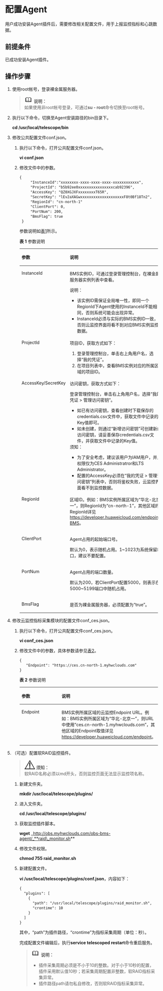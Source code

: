 # 配置Agent<a name="ZH-CN_TOPIC_0141766648"></a>

用户成功安装Agent插件后，需要修改相关配置文件，用于上报监控指标和心跳数据。

## 前提条件<a name="zh-cn_topic_0104704866_section143239915348"></a>

已成功安装Agent插件。

## 操作步骤<a name="zh-cn_topic_0104704866_section19203299344"></a>

1.  使用root帐号，登录裸金属服务器。

    >![](public_sys-resources/icon-note.gif) **说明：**   
    >如果使用非root帐号登录，可通过**su - root**命令切换至root帐号。  

2.  执行以下命令，切换至Agent安装路径的bin目录下。

    **cd /usr/local/telescope/bin**

3.  修改公共配置文件conf.json。
    1.  执行以下命令，打开公共配置文件conf.json。

        **vi conf.json**

    2.  修改文件中的参数。

        ```
        { 
             "InstanceId":"xxxxxxxx-xxxx-xxxx-xxxx-xxxxxxxxxxxx", 
             "ProjectId": "b5b92ee0xxxxxxxxxxxxxxxxcab92396", 
             "AccessKey": "QZ0XGJXFxxxxxxxxT65R",
             "SecretKey": "lEv2aXAGwxxxxxxxxxxxxxxxxxxxxF8t0Bf18Tn2", 
             "RegionId": "cn-north-1"
             "ClientPort": 0,
             "PortNum": 200,
             "BmsFlag": true
         }
        ```

        参数说明如[表1](#zh-cn_topic_0104704866_table10683125111371)所示。

        **表 1**  参数说明

        <a name="zh-cn_topic_0104704866_table10683125111371"></a>
        <table><thead align="left"><tr id="zh-cn_topic_0104704866_row1268575113718"><th class="cellrowborder" valign="top" width="31%" id="mcps1.2.3.1.1"><p id="zh-cn_topic_0104704866_p2157141213810"><a name="zh-cn_topic_0104704866_p2157141213810"></a><a name="zh-cn_topic_0104704866_p2157141213810"></a>参数</p>
        </th>
        <th class="cellrowborder" valign="top" width="69%" id="mcps1.2.3.1.2"><p id="zh-cn_topic_0104704866_p7157201215382"><a name="zh-cn_topic_0104704866_p7157201215382"></a><a name="zh-cn_topic_0104704866_p7157201215382"></a>说明</p>
        </th>
        </tr>
        </thead>
        <tbody><tr id="zh-cn_topic_0104704866_row14685175119375"><td class="cellrowborder" valign="top" width="31%" headers="mcps1.2.3.1.1 "><p id="zh-cn_topic_0104704866_p1368545120370"><a name="zh-cn_topic_0104704866_p1368545120370"></a><a name="zh-cn_topic_0104704866_p1368545120370"></a>InstanceId</p>
        </td>
        <td class="cellrowborder" valign="top" width="69%" headers="mcps1.2.3.1.2 "><p id="zh-cn_topic_0104704866_p3807112516385"><a name="zh-cn_topic_0104704866_p3807112516385"></a><a name="zh-cn_topic_0104704866_p3807112516385"></a>BMS实例ID，可通过登录管理控制台，在裸金属服务器实例列表中查看。</p>
        <div class="note" id="zh-cn_topic_0104704866_note37911725103816"><a name="zh-cn_topic_0104704866_note37911725103816"></a><a name="zh-cn_topic_0104704866_note37911725103816"></a><span class="notetitle"> 说明： </span><div class="notebody"><a name="zh-cn_topic_0104704866_ul1080816256383"></a><a name="zh-cn_topic_0104704866_ul1080816256383"></a><ul id="zh-cn_topic_0104704866_ul1080816256383"><li>该实例ID需保证全局唯一性，即同一个RegionId下Agent使用的InstanceId不能相同，否则系统可能会出现异常。</li><li>InstanceId必须与实际的BMS实例ID一致，否则云监控界面将看不到对应BMS实例监控数据。</li></ul>
        </div></div>
        </td>
        </tr>
        <tr id="zh-cn_topic_0104704866_row15202164412119"><td class="cellrowborder" valign="top" width="31%" headers="mcps1.2.3.1.1 "><p id="zh-cn_topic_0104704866_p114587101422"><a name="zh-cn_topic_0104704866_p114587101422"></a><a name="zh-cn_topic_0104704866_p114587101422"></a>ProjectId</p>
        </td>
        <td class="cellrowborder" valign="top" width="69%" headers="mcps1.2.3.1.2 "><p id="zh-cn_topic_0104704866_p1145816102215"><a name="zh-cn_topic_0104704866_p1145816102215"></a><a name="zh-cn_topic_0104704866_p1145816102215"></a>项目ID，获取方式如下：</p>
        <a name="zh-cn_topic_0104704866_ol445851020213"></a><a name="zh-cn_topic_0104704866_ol445851020213"></a><ol id="zh-cn_topic_0104704866_ol445851020213"><li>登录管理控制台，单击右上角用户名，选择“我的凭证”。</li><li>在项目列表中，查看BMS实例对应的所属区域的项目ID。</li></ol>
        </td>
        </tr>
        <tr id="zh-cn_topic_0104704866_row432614814110"><td class="cellrowborder" valign="top" width="31%" headers="mcps1.2.3.1.1 "><p id="zh-cn_topic_0104704866_p1145871015219"><a name="zh-cn_topic_0104704866_p1145871015219"></a><a name="zh-cn_topic_0104704866_p1145871015219"></a>AccessKey/SecretKey</p>
        </td>
        <td class="cellrowborder" valign="top" width="69%" headers="mcps1.2.3.1.2 "><p id="zh-cn_topic_0104704866_p245861014214"><a name="zh-cn_topic_0104704866_p245861014214"></a><a name="zh-cn_topic_0104704866_p245861014214"></a>访问密钥，获取方式如下：</p>
        <p id="zh-cn_topic_0104704866_p178061571734"><a name="zh-cn_topic_0104704866_p178061571734"></a><a name="zh-cn_topic_0104704866_p178061571734"></a>登录管理控制台，单击右上角用户名，选择“我的凭证 &gt; 管理访问密钥”。</p>
        <a name="zh-cn_topic_0104704866_ul76504144318"></a><a name="zh-cn_topic_0104704866_ul76504144318"></a><ul id="zh-cn_topic_0104704866_ul76504144318"><li>如已有访问密钥，查看创建时下载保存的credentials.csv文件中，获取文件中记录的Key值即可。</li><li>如未创建，则通过“新增访问密钥”可创建新的访问密钥，请妥善保存credentials.csv文件，并获取文件中记录的Key值。</li></ul>
        <div class="notice" id="zh-cn_topic_0104704866_note1137810101217"><a name="zh-cn_topic_0104704866_note1137810101217"></a><a name="zh-cn_topic_0104704866_note1137810101217"></a><span class="noticetitle"> 须知： </span><div class="noticebody"><a name="zh-cn_topic_0104704866_zh-cn_topic_0104704446_ul1796105351315"></a><a name="zh-cn_topic_0104704866_zh-cn_topic_0104704446_ul1796105351315"></a><ul id="zh-cn_topic_0104704866_zh-cn_topic_0104704446_ul1796105351315"><li>为了安全考虑，建议该用户为IAM用户，并且权限仅为CES Administratror和LTS Administrator。</li><li>配置的AccessKey必须在“我的凭证 &gt; 管理访问密钥”列表中，否则将鉴权失败，云监控界面看不到监控数据。</li></ul>
        </div></div>
        </td>
        </tr>
        <tr id="zh-cn_topic_0104704866_row4326144851113"><td class="cellrowborder" valign="top" width="31%" headers="mcps1.2.3.1.1 "><p id="zh-cn_topic_0104704866_p7459210726"><a name="zh-cn_topic_0104704866_p7459210726"></a><a name="zh-cn_topic_0104704866_p7459210726"></a>RegionId</p>
        </td>
        <td class="cellrowborder" valign="top" width="69%" headers="mcps1.2.3.1.2 "><p id="zh-cn_topic_0104704866_p54593103212"><a name="zh-cn_topic_0104704866_p54593103212"></a><a name="zh-cn_topic_0104704866_p54593103212"></a>区域ID。例如：BMS实例所属区域为“华北-北京一”，则RegionId为“cn-north-1”，其他区域的RegionId详见<a href="https://developer.huaweicloud.com/endpoint?BMS" target="_blank" rel="noopener noreferrer">https://developer.huaweicloud.com/endpoint?BMS</a>。</p>
        </td>
        </tr>
        <tr id="zh-cn_topic_0104704866_row09353413020"><td class="cellrowborder" valign="top" width="31%" headers="mcps1.2.3.1.1 "><p id="zh-cn_topic_0104704866_p149351241403"><a name="zh-cn_topic_0104704866_p149351241403"></a><a name="zh-cn_topic_0104704866_p149351241403"></a>ClientPort</p>
        </td>
        <td class="cellrowborder" valign="top" width="69%" headers="mcps1.2.3.1.2 "><p id="zh-cn_topic_0104704866_p79351943016"><a name="zh-cn_topic_0104704866_p79351943016"></a><a name="zh-cn_topic_0104704866_p79351943016"></a>Agent占用的起始端口号。</p>
        <p id="zh-cn_topic_0104704866_p436355411525"><a name="zh-cn_topic_0104704866_p436355411525"></a><a name="zh-cn_topic_0104704866_p436355411525"></a>默认为0，表示随机占用。1~1023为系统保留端口，建议不要配置。</p>
        </td>
        </tr>
        <tr id="zh-cn_topic_0104704866_row1458317128113"><td class="cellrowborder" valign="top" width="31%" headers="mcps1.2.3.1.1 "><p id="zh-cn_topic_0104704866_p11583712218"><a name="zh-cn_topic_0104704866_p11583712218"></a><a name="zh-cn_topic_0104704866_p11583712218"></a>PortNum</p>
        </td>
        <td class="cellrowborder" valign="top" width="69%" headers="mcps1.2.3.1.2 "><p id="zh-cn_topic_0104704866_p1583181217117"><a name="zh-cn_topic_0104704866_p1583181217117"></a><a name="zh-cn_topic_0104704866_p1583181217117"></a>Agent占用的端口数量。</p>
        <p id="zh-cn_topic_0104704866_p119271159105217"><a name="zh-cn_topic_0104704866_p119271159105217"></a><a name="zh-cn_topic_0104704866_p119271159105217"></a>默认为200，若ClientPort配置5000，则表示在5000~5199端口中随机占用。</p>
        </td>
        </tr>
        <tr id="zh-cn_topic_0104704866_row836432632015"><td class="cellrowborder" valign="top" width="31%" headers="mcps1.2.3.1.1 "><p id="zh-cn_topic_0104704866_p8364102612011"><a name="zh-cn_topic_0104704866_p8364102612011"></a><a name="zh-cn_topic_0104704866_p8364102612011"></a>BmsFlag</p>
        </td>
        <td class="cellrowborder" valign="top" width="69%" headers="mcps1.2.3.1.2 "><p id="zh-cn_topic_0104704866_p4364112614207"><a name="zh-cn_topic_0104704866_p4364112614207"></a><a name="zh-cn_topic_0104704866_p4364112614207"></a>是否为裸金属服务器，必须配置为“true”。</p>
        </td>
        </tr>
        </tbody>
        </table>

4.  修改云监控指标采集模块的配置文件conf\_ces.json。
    1.  执行以下命令，打开公共配置文件conf\_ces.json。

        **vi conf\_ces.json**

    2.  修改文件中的参数，具体参数请参见[表2](#zh-cn_topic_0104704866_table1746442112492)。

        ```
        {
           "Endpoint": "https://ces.cn-north-1.myhwclouds.com"
        }
        ```

        **表 2**  参数说明

        <a name="zh-cn_topic_0104704866_table1746442112492"></a>
        <table><thead align="left"><tr id="zh-cn_topic_0104704866_row1246422164919"><th class="cellrowborder" valign="top" width="34%" id="mcps1.2.3.1.1"><p id="zh-cn_topic_0104704866_p74641021114916"><a name="zh-cn_topic_0104704866_p74641021114916"></a><a name="zh-cn_topic_0104704866_p74641021114916"></a>参数</p>
        </th>
        <th class="cellrowborder" valign="top" width="66%" id="mcps1.2.3.1.2"><p id="zh-cn_topic_0104704866_p1146442113496"><a name="zh-cn_topic_0104704866_p1146442113496"></a><a name="zh-cn_topic_0104704866_p1146442113496"></a>说明</p>
        </th>
        </tr>
        </thead>
        <tbody><tr id="zh-cn_topic_0104704866_row1246410215494"><td class="cellrowborder" valign="top" width="34%" headers="mcps1.2.3.1.1 "><p id="zh-cn_topic_0104704866_p8464122154910"><a name="zh-cn_topic_0104704866_p8464122154910"></a><a name="zh-cn_topic_0104704866_p8464122154910"></a>Endpoint</p>
        </td>
        <td class="cellrowborder" valign="top" width="66%" headers="mcps1.2.3.1.2 "><p id="zh-cn_topic_0104704866_p246432116499"><a name="zh-cn_topic_0104704866_p246432116499"></a><a name="zh-cn_topic_0104704866_p246432116499"></a>BMS实例所属区域的云监控Endpoint URL。例如：BMS实例所属区域为“华北-北京一”，则URL中使用“ces.cn-north-1.myhwclouds.com”，其他区域的Endpoint取值详见<a href="https://developer.huaweicloud.com/endpoint" target="_blank" rel="noopener noreferrer">https://developer.huaweicloud.com/endpoint</a>。</p>
        </td>
        </tr>
        </tbody>
        </table>

5.  （可选）配置软RAID监控插件。

    >![](public_sys-resources/icon-notice.gif) **须知：**   
    >软RAID名称必须以md开头，否则监控页面无法显示监控项名称。  

    1.  新建文件夹。

        **mkdir /usr/local/telescope/plugins/**

    2.  进入文件夹。

        **cd /usr/local/telescope/plugins/**

    3.  获取监控插件脚本。

        **wget** _http://obs.myhwclouds.com/obs-bms-agent/_**raid\_monitor.sh**

    4.  修改文件权限。

        **chmod 755 raid\_monitor.sh**

    5.  新建配置文件。

        **vi /usr/local/telescope/plugins/conf.json**，内容如下：

        ```
        {
          "plugins": [
            {
              "path": "/usr/local/telescope/plugins/raid_monitor.sh",
              "crontime": 10
            }
          ]
        }
        ```

        其中，“path”为插件路径，“crontime”为指标采集周期（单位：秒）。

        完成配置文件编辑后，执行**service telescoped restart**命令重启服务。

        >![](public_sys-resources/icon-note.gif) **说明：**   
        >-   插件采集周期必须是不小于10的整数。对于小于10秒的配置，插件采用默认值10秒；若采集周期配置非整数，软RAID指标采集异常。  
        >-   插件路径path请勿私自修改，否则软RAID指标采集异常。  



